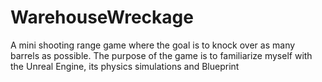 # WarehouseWreckage
A mini shooting range game where the goal is to knock over as many barrels as possible.
The purpose of the game is to familiarize myself with the Unreal Engine, its physics simulations and Blueprint
